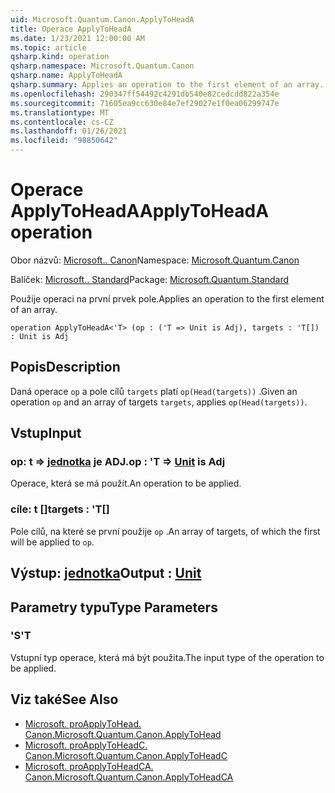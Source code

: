```yaml
---
uid: Microsoft.Quantum.Canon.ApplyToHeadA
title: Operace ApplyToHeadA
ms.date: 1/23/2021 12:00:00 AM
ms.topic: article
qsharp.kind: operation
qsharp.namespace: Microsoft.Quantum.Canon
qsharp.name: ApplyToHeadA
qsharp.summary: Applies an operation to the first element of an array.
ms.openlocfilehash: 290347ff54492c4291db540e82cedcdd822a354e
ms.sourcegitcommit: 71605ea9cc630e84e7ef29027e1f0ea06299747e
ms.translationtype: MT
ms.contentlocale: cs-CZ
ms.lasthandoff: 01/26/2021
ms.locfileid: "98850642"
---
```

# <a name="applytoheada-operation"></a><span data-ttu-id="e6819-102">Operace ApplyToHeadA</span><span class="sxs-lookup"><span data-stu-id="e6819-102">ApplyToHeadA operation</span></span>

<span data-ttu-id="e6819-103">Obor názvů: [Microsoft.. Canon](xref:Microsoft.Quantum.Canon)</span><span class="sxs-lookup"><span data-stu-id="e6819-103">Namespace: [Microsoft.Quantum.Canon](xref:Microsoft.Quantum.Canon)</span></span>

<span data-ttu-id="e6819-104">Balíček: [Microsoft.. Standard](https://nuget.org/packages/Microsoft.Quantum.Standard)</span><span class="sxs-lookup"><span data-stu-id="e6819-104">Package: [Microsoft.Quantum.Standard](https://nuget.org/packages/Microsoft.Quantum.Standard)</span></span>


<span data-ttu-id="e6819-105">Použije operaci na první prvek pole.</span><span class="sxs-lookup"><span data-stu-id="e6819-105">Applies an operation to the first element of an array.</span></span>

```qsharp
operation ApplyToHeadA<'T> (op : ('T => Unit is Adj), targets : 'T[]) : Unit is Adj
```


## <a name="description"></a><span data-ttu-id="e6819-106">Popis</span><span class="sxs-lookup"><span data-stu-id="e6819-106">Description</span></span>

<span data-ttu-id="e6819-107">Daná operace `op` a pole cílů `targets` platí `op(Head(targets))` .</span><span class="sxs-lookup"><span data-stu-id="e6819-107">Given an operation `op` and an array of targets `targets`, applies `op(Head(targets))`.</span></span>

## <a name="input"></a><span data-ttu-id="e6819-108">Vstup</span><span class="sxs-lookup"><span data-stu-id="e6819-108">Input</span></span>

### <a name="op--t--unit--is-adj"></a><span data-ttu-id="e6819-109">op: t => [jednotka](xref:microsoft.quantum.lang-ref.unit)  je ADJ.</span><span class="sxs-lookup"><span data-stu-id="e6819-109">op : 'T => [Unit](xref:microsoft.quantum.lang-ref.unit)  is Adj</span></span>

<span data-ttu-id="e6819-110">Operace, která se má použít.</span><span class="sxs-lookup"><span data-stu-id="e6819-110">An operation to be applied.</span></span>


### <a name="targets--t"></a><span data-ttu-id="e6819-111">cíle: t []</span><span class="sxs-lookup"><span data-stu-id="e6819-111">targets : 'T[]</span></span>

<span data-ttu-id="e6819-112">Pole cílů, na které se první použije `op` .</span><span class="sxs-lookup"><span data-stu-id="e6819-112">An array of targets, of which the first will be applied to `op`.</span></span>



## <a name="output--unit"></a><span data-ttu-id="e6819-113">Výstup: [jednotka](xref:microsoft.quantum.lang-ref.unit)</span><span class="sxs-lookup"><span data-stu-id="e6819-113">Output : [Unit](xref:microsoft.quantum.lang-ref.unit)</span></span>



## <a name="type-parameters"></a><span data-ttu-id="e6819-114">Parametry typu</span><span class="sxs-lookup"><span data-stu-id="e6819-114">Type Parameters</span></span>

### <a name="t"></a><span data-ttu-id="e6819-115">'S</span><span class="sxs-lookup"><span data-stu-id="e6819-115">'T</span></span>

<span data-ttu-id="e6819-116">Vstupní typ operace, která má být použita.</span><span class="sxs-lookup"><span data-stu-id="e6819-116">The input type of the operation to be applied.</span></span>

## <a name="see-also"></a><span data-ttu-id="e6819-117">Viz také</span><span class="sxs-lookup"><span data-stu-id="e6819-117">See Also</span></span>

- [<span data-ttu-id="e6819-118">Microsoft. proApplyToHead. Canon.</span><span class="sxs-lookup"><span data-stu-id="e6819-118">Microsoft.Quantum.Canon.ApplyToHead</span></span>](xref:Microsoft.Quantum.Canon.ApplyToHead)
- [<span data-ttu-id="e6819-119">Microsoft. proApplyToHeadC. Canon.</span><span class="sxs-lookup"><span data-stu-id="e6819-119">Microsoft.Quantum.Canon.ApplyToHeadC</span></span>](xref:Microsoft.Quantum.Canon.ApplyToHeadC)
- [<span data-ttu-id="e6819-120">Microsoft. proApplyToHeadCA. Canon.</span><span class="sxs-lookup"><span data-stu-id="e6819-120">Microsoft.Quantum.Canon.ApplyToHeadCA</span></span>](xref:Microsoft.Quantum.Canon.ApplyToHeadCA)